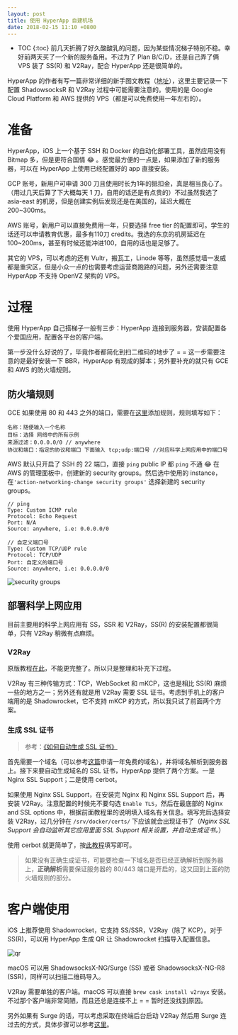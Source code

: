 ```yaml
---
layout: post
title: 使用 HyperApp 自建机场
date: 2018-02-15 11:10 +0800
---
```


* TOC
{:toc}
前几天折腾了好久酸酸乳的问题，因为某些情况梯子特别不稳。幸好前两天买了一个新的服务备用。不过为了 Plan B/C/D，还是自己弄了俩 VPS 装了 SS(R) 和 V2Ray，配合 HyperApp 还是很简单的。 

HyperApp 的作者有写一篇非常详细的新手图文教程（[地址](https://www.hyperapp.fun/zh/proxy/get-started.html)），这里主要记录一下配置 ShadowsocksR 和 V2Ray 过程中可能需要注意的。使用的是 Google Cloud Platform 和 AWS 提供的 VPS（都是可以免费使用一年左右的）。

准备
===

HyperApp，iOS 上一个基于 SSH 和 Docker 的自动化部署工具，虽然应用没有 Bitmap 多，但是更符合国情 😂 。感觉最方便的一点是，如果添加了新的服务器，可以在 HyperApp 上使用已经配置好的 app 直接安装。

GCP 账号，新用户可申请 300 刀且使用时长为1年的抵扣金，真是相当良心了。（用过几天后算了下大概每天 1 刀，自用的话还是有点贵的）不过虽然我选了 asia-east 的机房，但是创建实例后发现还是在美国的，延迟大概在 200~300ms。

AWS 账号，新用户可以直接免费用一年，只要选择 free tier 的配置即可。学生的话还可以申请教育优惠，最多有110刀 credits。我选的东京的机房延迟在 100~200ms，甚至有时候还能冲进100，自用的话也是足够了。

其它的 VPS，可以考虑的还有 Vultr，搬瓦工，Linode 等等，虽然感觉墙一发威都是重灾区，但是小众一点的也需要考虑运营商跑路的问题，另外还需要注意 HyperApp 不支持 OpenVZ 架构的 VPS。

过程
===

使用 HyperApp 自己搭梯子一般有三步：HyperApp 连接到服务器，安装配置各个爱国应用，配置各平台的客户端。

第一步没什么好说的了，毕竟作者都简化到扫二维码的地步了 = = 这一步需要注意的是最好安装一下 BBR，HyperApp 有现成的脚本；另外要补充的就只有 GCE 和 AWS 的防火墙规则。

## 防火墙规则

GCE 如果使用 80 和 443 之外的端口，需要在[这里](https://console.cloud.google.com/networking/firewalls/list)添加规则，规则填写如下：

```
名称：随便输入一个名称
目标：选择 网络中的所有示例
来源过滤：0.0.0.0/0 // anywhere
协议和端口：指定的协议和端口 下面输入 tcp;udp:端口号 //对应科学上网应用中的端口号
```

AWS 默认只开启了 SSH 的 22 端口，直接 `ping` public IP 都 `ping` 不通 😂 在 AWS 的管理面板中，创建新的 security groups。然后选中使用的 instance，在`'action-networking-change security groups'` 选择新建的 security groups。

```
// ping
Type: Custom ICMP rule
Protocol: Echo Request
Port: N/A
Source: anywhere, i.e: 0.0.0.0/0

// 自定义端口号
Type: Custom TCP/UDP rule
Protocol: TCP/UDP
Port: 自定义的端口号
Source: anywhere, i.e: 0.0.0.0/0
```

![security groups](https://i.imgur.com/j1CEXYH.jpg)

## 部署科学上网应用

目前主要用的科学上网应用有 SS，SSR 和 V2Ray，SS(R) 的安装配置都很简单，只有 V2Ray 稍微有点麻烦。

### V2Ray

原版教程[在此](https://www.hyperapp.fun/zh/proxy/V2Ray.html)，不能更完整了。所以只是整理和补充下过程。

V2Ray 有三种传输方式：TCP，WebSocket 和 mKCP，这也是相比 SS(R) 麻烦一些的地方之一；另外还有就是用 V2Ray 需要 SSL 证书。考虑到手机上的客户端用的是 Shadowrocket，它不支持 mKCP 的方式，所以我只试了前面两个方案。

### 生成 SSL 证书

>  参考：[《如何自动生成 SSL 证书》](https://www.hyperapp.fun/zh/SSL.html)

首先需要一个域名（可以参考[这篇](https://www.hyperapp.fun/zh/Get-Domain.html)申请一年免费的域名），并将域名解析到服务器上。接下来要自动生成域名的 SSL 证书，HyperApp 提供了两个方案。一是 Nginx SSL Support；二是使用 cerbot。

如果使用 Nginx SSL Support，在安装完 Nginx 和 Nginx SSL Support 后，再安装 V2Ray。注意配置的时候先不要勾选 `Enable TLS`，然后在最底部的 Nginx and SSL options 中，根据前面教程里的说明填入域名有关信息。填写完后选择安装 V2Ray，过几分钟在 `/srv/docker/certs/` 下应该就会出现证书了（*Nginx SSL Support 会自动监听其它应用里面 SSL Support 相关设置，并自动生成证书。*）

使用 cerbot 就更简单了，按[此教程](https://www.hyperapp.fun/zh/developer/certbot.html)填写即可。

>  如果没有正确生成证书，可能要检查一下域名是否已经正确解析到服务器上，**正确解析**需要保证服务器的 80/443 端口是开启的，这又回到上面的防火墙规则的部分。

# 客户端使用

iOS 上推荐使用 Shadowrocket，它支持 SS/SSR，V2Ray（除了 KCP）。对于 SS(R)，可以用 HyperApp 生成 QR 让 Shadowrocket 扫描导入配置信息。

![qr](https://i.imgur.com/CbiMxfE.jpg)

macOS 可以用 ShadowsocksX-NG/Surge (SS) 或者 ShadowsocksX-NG-R8 (SSR)，同样可以扫描二维码导入。

V2Ray 需要单独的客户端。macOS 可以直接 `brew cask install v2rayx` 安装。不过那个客户端非常简陋，而且还总是连接不上 = = 暂时还没找到原因。

另外如果有 Surge 的话，可以考虑采取在终端后台启动 V2Ray 然后用 Surge 连过去的方式，具体步骤可以参考[这里](http://telegra.ph/bookshop-v2-cmd-now-02-12)。